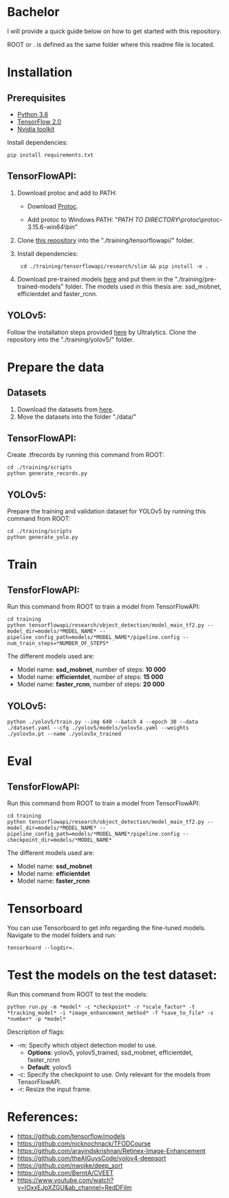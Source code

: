 # Bachelor
I will provide a quick guide below on how to get started with this repository.

ROOT or . is defined as the same folder where this readme file is located.


# Installation

## Prerequisites

- [Python 3.8](https://www.python.org/)
- [TensorFlow 2.0](https://www.tensorflow.org/)
- [Nvidia toolkit](https://developer.nvidia.com/cuda-toolkit)

Install dependencies:

    pip install requirements.txt

## TensorFlowAPI:
1. Download protoc and add to PATH:
    - Download [Protoc](https://github.com/protocolbuffers/protobuf/releases/download/v3.15.6/protoc-3.15.6-win64.zip).

    - Add protoc to Windows PATH: "*_PATH TO DIRECTORY_*\protoc\protoc-3.15.6-win64\bin"

2. Clone [this repository](https://github.com/tensorflow/models) into the "./training/tensorflowapi/" folder.

3. Install dependencies:
   
        cd ./training/tensorflowapi/research/slim && pip install -e .

4. Download pre-trained models [here](https://github.com/tensorflow/models/blob/master/research/object_detection/g3doc/tf2_detection_zoo.md) and put them in the "./training/pre-trained-models" folder. The models used in this thesis are: ssd_mobnet, efficientdet and faster_rcnn.


## YOLOv5:
Follow the installation steps provided [here](https://github.com/ultralytics/yolov5) by Ultralytics. Clone the repository into the "./training/yolov5/" folder.
   

# Prepare the data

## Datasets

1. Download the datasets from [here](https://drive.google.com/drive/folders/1hNMBL2MNyz5dWZdi1BR1o1X-3yypdCkJ?usp=sharing).
2. Move the datasets into the folder "./data/"

## TensorFlowAPI:

Create .tfrecords by running this command from ROOT:

    cd ./training/scripts
    python generate_records.py


## YOLOv5:

Prepare the training and validation dataset for YOLOv5 by running this command from ROOT:

    cd ./training/scripts
    python generate_yolo.py


# Train

## TensforFlowAPI:
Run this command from ROOT to train a model from TensorFlowAPI:

    cd training
    python tensorflowapi/research/object_detection/model_main_tf2.py --model_dir=models/*MODEL_NAME* --pipeline_config_path=models/*MODEL_NAME*/pipeline.config --num_train_steps=*NUMBER_OF_STEPS*

The different models used are: 
- Model name: **ssd_mobnet**, number of steps: **10 000**
- Model name: **efficientdet**, number of steps: **15 000**
- Model name: **faster_rcnn**, number of steps: **20 000**

## YOLOv5:

    python ./yolov5/train.py --img 640 --batch 4 --epoch 30 --data ./dataset.yaml --cfg ./yolov5/models/yolov5x.yaml --weights ./yolov5x.pt --name ./yolov5x_trained


# Eval

## TensforFlowAPI:
Run this command from ROOT to train a model from TensorFlowAPI:

    cd training
    python tensorflowapi/research/object_detection/model_main_tf2.py --model_dir=models/*MODEL_NAME* --pipeline_config_path=models/*MODEL_NAME*/pipeline.config --checkpoint_dir=models/*MODEL_NAME*

The different models used are: 
- Model name: **ssd_mobnet**
- Model name: **efficientdet**
- Model name: **faster_rcnn**


# Tensorboard

You can use Tensorboard to get info regarding the fine-tuned models. Navigate to the model folders and run:

    tensorboard --logdir=.


# Test the models on the test dataset:

Run this command from ROOT to test the models:

    python run.py -m *model* -c *checkpoint* -r *scale_factor* -t *tracking_model* -i *image_enhancement_method* -f *save_to_file* -s *number* -p *model*

Description of flags:
- -m: Specify which object detection model to use. 
  - **Options**: yolov5, yolov5_trained, ssd_mobnet, efficientdet, faster_rcnn
  - **Default**: yolov5
- -c: Specify the checkpoint to use. Only relevant for the models from TensorFlowAPI.
- -r: Resize the input frame. 


# References:

- https://github.com/tensorflow/models
- https://github.com/nicknochnack/TFODCourse
- https://github.com/aravindskrishnan/Retinex-Image-Enhancement
- https://github.com/theAIGuysCode/yolov4-deepsort
- https://github.com/nwojke/deep_sort
- https://github.com/BerntA/CVEET
- https://www.youtube.com/watch?v=IOxxEJpXZGU&ab_channel=RedDFilm